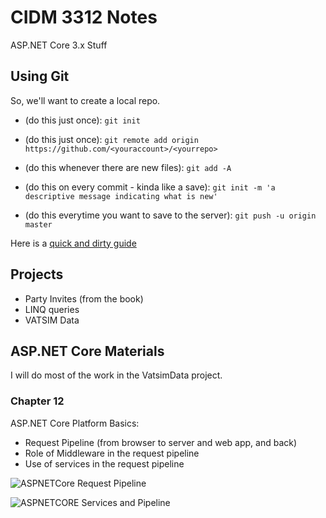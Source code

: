# CIDM 3312 Notes

ASP.NET Core 3.x Stuff

## Using Git

So, we'll want to create a local repo.

* (do this just once): `git init`
* (do this just once): `git remote add origin https://github.com/<youraccount>/<yourrepo>`

* (do this whenever there are new files): `git add -A`
* (do this on every commit - kinda like a save): `git init -m 'a descriptive message indicating what is new'`
* (do this everytime you want to save to the server): `git push -u origin master`

Here is a [quick and dirty guide](http://rogerdudler.github.io/git-guide/)

## Projects

* Party Invites (from the book)
* LINQ queries
* VATSIM Data

## ASP.NET Core Materials

I will do most of the work in the VatsimData project.

### Chapter 12

ASP.NET Core Platform Basics:

* Request Pipeline (from browser to server and web app, and back)
* Role of Middleware in the request pipeline
* Use of services in the request pipeline


![ASPNETCore Request Pipeline](https://i.imgur.com/p2M0aK3.png)

![ASPNETCORE Services and Pipeline](https://i.imgur.com/FsO9yKk.png)

